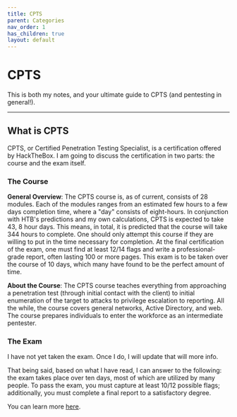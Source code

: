 ```yaml
---
title: CPTS
parent: Categories
nav_order: 1
has_children: true
layout: default
---
```


# CPTS

This is both my notes, and your ultimate guide to CPTS (and pentesting in general!).

---

## What is CPTS

CPTS, or Certified Penetration Testing Specialist, is a certification offered by HackTheBox. I am going to discuss the certification in two parts: the course and the exam itself.

### The Course

**General Overview**: The CPTS course is, as of current, consists of 28 modules. Each of the modules ranges from an estimated few hours to a few days completion time, where a "day" consists of eight-hours. In conjunction with HTB's predictions and my own calculations, CPTS is expected to take 43, 8 hour days. This means, in total, it is predicted that the course will take 344 hours to complete. One should only attempt this course if they are willing to put in the time necessary for completion. At the final certification of the exam, one must find at least 12/14 flags and write a professional-grade report, often lasting 100 or more pages. This exam is to be taken over the course of 10 days, which many have found to be the perfect amount of time.

**About the Course**: The CPTS course teaches everything from approaching a penetration test (through initial contact with the client) to initial enumeration of the target to attacks to privilege escalation to reporting. All the while, the course covers general networks, Active Directory, and web. The course prepares individuals to enter the workforce as an intermediate pentester.

### The Exam

I have not yet taken the exam. Once I do, I will update that will more info.

That being said, based on what I have read, I can answer to the following: the exam takes place over ten days, most of which are utilized by many people. To pass the exam, you must capture at least 10/12 possible flags; additionally, you must complete a final report to a satisfactory degree.

You can learn more [here](https://academy.hackthebox.com/preview/certifications/htb-certified-penetration-testing-specialist/).